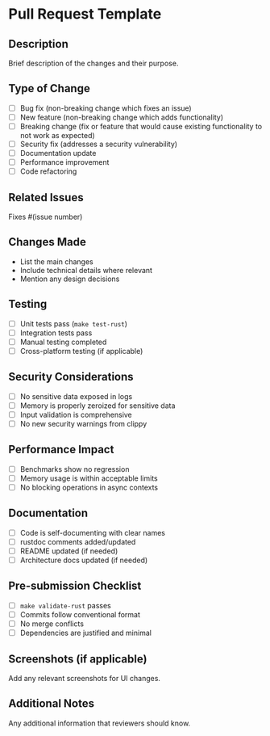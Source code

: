 # Pull Request Template

## Description
Brief description of the changes and their purpose.

## Type of Change
- [ ] Bug fix (non-breaking change which fixes an issue)
- [ ] New feature (non-breaking change which adds functionality)
- [ ] Breaking change (fix or feature that would cause existing functionality to not work as expected)
- [ ] Security fix (addresses a security vulnerability)
- [ ] Documentation update
- [ ] Performance improvement
- [ ] Code refactoring

## Related Issues
Fixes #(issue number)

## Changes Made
- List the main changes
- Include technical details where relevant
- Mention any design decisions

## Testing
- [ ] Unit tests pass (`make test-rust`)
- [ ] Integration tests pass
- [ ] Manual testing completed
- [ ] Cross-platform testing (if applicable)

## Security Considerations
- [ ] No sensitive data exposed in logs
- [ ] Memory is properly zeroized for sensitive data
- [ ] Input validation is comprehensive
- [ ] No new security warnings from clippy

## Performance Impact
- [ ] Benchmarks show no regression
- [ ] Memory usage is within acceptable limits
- [ ] No blocking operations in async contexts

## Documentation
- [ ] Code is self-documenting with clear names
- [ ] rustdoc comments added/updated
- [ ] README updated (if needed)
- [ ] Architecture docs updated (if needed)

## Pre-submission Checklist
- [ ] `make validate-rust` passes
- [ ] Commits follow conventional format
- [ ] No merge conflicts
- [ ] Dependencies are justified and minimal

## Screenshots (if applicable)
Add any relevant screenshots for UI changes.

## Additional Notes
Any additional information that reviewers should know.